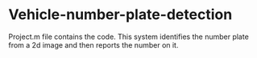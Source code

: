 # Vehicle-number-plate-detection
Project.m file contains the code.
This system identifies the number plate from a 2d image and then reports the number on it.

